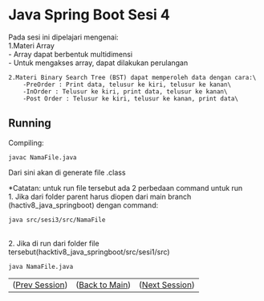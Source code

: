 # Java Spring Boot Sesi 4

Pada sesi ini dipelajari mengenai:\
    1.Materi Array\
        - Array dapat berbentuk multidimensi\
        - Untuk mengakses array, dapat dilakukan perulangan

    2.Materi Binary Search Tree (BST) dapat memperoleh data dengan cara:\
        -PreOrder : Print data, telusur ke kiri, telusur ke kanan\
        -InOrder : Telusur ke kiri, print data, telusur ke kanan\
        -Post Order : Telusur ke kiri, telusur ke kanan, print data\ 


## Running
Compiling: 

    javac NamaFile.java
Dari sini akan di generate file .class

*Catatan: untuk run file tersebut ada 2 perbedaan command untuk run\
    1. Jika dari folder parent harus diopen dari main branch (hactiv8_java_springboot) dengan command:

    java src/sesi3/src/NamaFile
\
2. Jika di run dari folder file tersebut(hacktiv8_java_springboot/src/sesi1/src)

    java NamaFile.java

<table align="center" style="border:none;">
  <tr>
    <td>(<a href="https://github.com/farlhmd/hacktiv8_java_springboot/tree/main/src/sesi2">Prev Session</a>)</td>
    <td>(<a href="https://github.com/farlhmd/hacktiv8_java_springboot">Back to Main</a>)</td>
    <td>(<a href="https://github.com/farlhmd/hacktiv8_java_springboot/tree/main/src/sesi4">Next Session</a>)</td>
  </tr>
</table>
    



